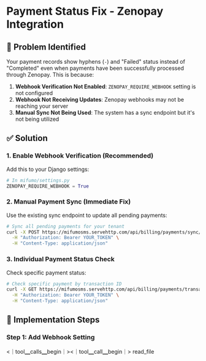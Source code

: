 # Payment Status Fix - Zenopay Integration

## 🚨 Problem Identified

Your payment records show hyphens (`-`) and "Failed" status instead of "Completed" even when payments have been successfully processed through Zenopay. This is because:

1. **Webhook Verification Not Enabled**: `ZENOPAY_REQUIRE_WEBHOOK` setting is not configured
2. **Webhook Not Receiving Updates**: Zenopay webhooks may not be reaching your server
3. **Manual Sync Not Being Used**: The system has a sync endpoint but it's not being utilized

## ✅ Solution

### 1. Enable Webhook Verification (Recommended)

Add this to your Django settings:

```python
# In mifumo/settings.py
ZENOPAY_REQUIRE_WEBHOOK = True
```

### 2. Manual Payment Sync (Immediate Fix)

Use the existing sync endpoint to update all pending payments:

```bash
# Sync all pending payments for your tenant
curl -X POST https://mifumosms.servehttp.com/api/billing/payments/sync/ \
  -H "Authorization: Bearer YOUR_TOKEN" \
  -H "Content-Type: application/json"
```

### 3. Individual Payment Status Check

Check specific payment status:

```bash
# Check specific payment by transaction ID
curl -X GET https://mifumosms.servehttp.com/api/billing/payments/transactions/TRANSACTION_ID/status/ \
  -H "Authorization: Bearer YOUR_TOKEN" \
  -H "Content-Type: application/json"
```

## 🔧 Implementation Steps

### Step 1: Add Webhook Setting
<｜tool▁calls▁begin｜><｜tool▁call▁begin｜>
read_file
